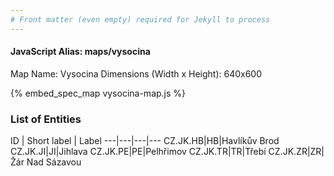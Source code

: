 ```yaml
---
# Front matter (even empty) required for Jekyll to process
---
```


#### JavaScript Alias: maps/vysocina

Map Name: Vysocina
Dimensions (Width x Height): 640x600



{% embed_spec_map vysocina-map.js %}

### List of Entities

ID | Short label | Label
---|---|---|---
CZ.JK.HB|HB|Havlíkův Brod
CZ.JK.JI|JI|Jihlava
CZ.JK.PE|PE|Pelhřimov
CZ.JK.TR|TR|Třebí
CZ.JK.ZR|ZR|Žár Nad Sázavou

